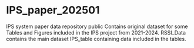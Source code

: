 # IPS_paper_202501
IPS system paper data repository public
Contains original dataset for some Tables and Figures included in the IPS project from 2021-2024. 
RSSI_Data contains the main dataset
IPS_table containing data included in the tables. 

